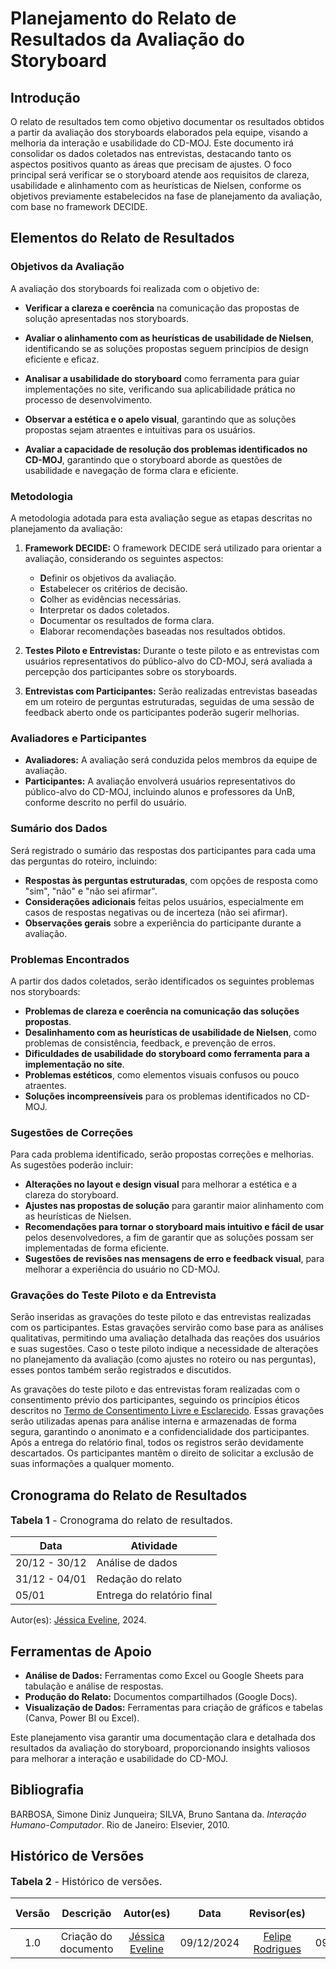 # **Planejamento do Relato de Resultados da Avaliação do Storyboard**

## **Introdução**  
O relato de resultados tem como objetivo documentar os resultados obtidos a partir da avaliação dos storyboards elaborados pela equipe, visando a melhoria da interação e usabilidade do CD-MOJ. Este documento irá consolidar os dados coletados nas entrevistas, destacando tanto os aspectos positivos quanto as áreas que precisam de ajustes. O foco principal será verificar se o storyboard atende aos requisitos de clareza, usabilidade e alinhamento com as heurísticas de Nielsen, conforme os objetivos previamente estabelecidos na fase de planejamento da avaliação, com base no framework DECIDE.

## **Elementos do Relato de Resultados**

### **Objetivos da Avaliação**
A avaliação dos storyboards foi realizada com o objetivo de:

- **Verificar a clareza e coerência** na comunicação das propostas de solução apresentadas nos storyboards.

- **Avaliar o alinhamento com as heurísticas de usabilidade de Nielsen**, identificando se as soluções propostas seguem princípios de design eficiente e eficaz.

- **Analisar a usabilidade do storyboard** como ferramenta para guiar implementações no site, verificando sua aplicabilidade prática no processo de desenvolvimento.

- **Observar a estética e o apelo visual**, garantindo que as soluções propostas sejam atraentes e intuitivas para os usuários.

- **Avaliar a capacidade de resolução dos problemas identificados no CD-MOJ**, garantindo que o storyboard aborde as questões de usabilidade e navegação de forma clara e eficiente.

### **Metodologia**
A metodologia adotada para esta avaliação segue as etapas descritas no planejamento da avaliação:
1. **Framework DECIDE:** O framework DECIDE será utilizado para orientar a avaliação, considerando os seguintes aspectos:
   - **D**efinir os objetivos da avaliação.
   - **E**stabelecer os critérios de decisão.
   - **C**olher as evidências necessárias.
   - **I**nterpretar os dados coletados.
   - **D**ocumentar os resultados de forma clara.
   - **E**laborar recomendações baseadas nos resultados obtidos.

2. **Testes Piloto e Entrevistas:** Durante o teste piloto e as entrevistas com usuários representativos do público-alvo do CD-MOJ, será avaliada a percepção dos participantes sobre os storyboards.
   
3. **Entrevistas com Participantes:** Serão realizadas entrevistas baseadas em um roteiro de perguntas estruturadas, seguidas de uma sessão de feedback aberto onde os participantes poderão sugerir melhorias.

### **Avaliadores e Participantes**
- **Avaliadores:** A avaliação será conduzida pelos membros da equipe de avaliação.
- **Participantes:** A avaliação envolverá usuários representativos do público-alvo do CD-MOJ, incluindo alunos e professores da UnB, conforme descrito no perfil do usuário.

### **Sumário dos Dados**
Será registrado o sumário das respostas dos participantes para cada uma das perguntas do roteiro, incluindo:
- **Respostas às perguntas estruturadas**, com opções de resposta como "sim", "não" e "não sei afirmar".
- **Considerações adicionais** feitas pelos usuários, especialmente em casos de respostas negativas ou de incerteza (não sei afirmar).
- **Observações gerais** sobre a experiência do participante durante a avaliação.

### **Problemas Encontrados**
A partir dos dados coletados, serão identificados os seguintes problemas nos storyboards:
- **Problemas de clareza e coerência na comunicação das soluções propostas**.
- **Desalinhamento com as heurísticas de usabilidade de Nielsen**, como problemas de consistência, feedback, e prevenção de erros.
- **Dificuldades de usabilidade do storyboard como ferramenta para a implementação no site**.
- **Problemas estéticos**, como elementos visuais confusos ou pouco atraentes.
- **Soluções incompreensíveis** para os problemas identificados no CD-MOJ.

### **Sugestões de Correções**
Para cada problema identificado, serão propostas correções e melhorias. As sugestões poderão incluir:
- **Alterações no layout e design visual** para melhorar a estética e a clareza do storyboard.
- **Ajustes nas propostas de solução** para garantir maior alinhamento com as heurísticas de Nielsen.
- **Recomendações para tornar o storyboard mais intuitivo e fácil de usar** pelos desenvolvedores, a fim de garantir que as soluções possam ser implementadas de forma eficiente.
- **Sugestões de revisões nas mensagens de erro e feedback visual**, para melhorar a experiência do usuário no CD-MOJ.

### **Gravações do Teste Piloto e da Entrevista**
Serão inseridas as gravações do teste piloto e das entrevistas realizadas com os participantes. Estas gravações servirão como base para as análises qualitativas, permitindo uma avaliação detalhada das reações dos usuários e suas sugestões. Caso o teste piloto indique a necessidade de alterações no planejamento da avaliação (como ajustes no roteiro ou nas perguntas), esses pontos também serão registrados e discutidos. 

As gravações do teste piloto e das entrevistas foram realizadas com o consentimento prévio dos participantes, seguindo os princípios éticos descritos no [Termo de Consentimento Livre e Esclarecido](https://interacao-humano-computador.github.io/2024.2-Grupo05/entregas/entrega_2/aspectos_eticos/#termo-de-consentimento-livre-e-esclarecido). Essas gravações serão utilizadas apenas para análise interna e armazenadas de forma segura, garantindo o anonimato e a confidencialidade dos participantes. Após a entrega do relatório final, todos os registros serão devidamente descartados. Os participantes mantêm o direito de solicitar a exclusão de suas informações a qualquer momento.


## **Cronograma do Relato de Resultados**

<font size="3"><p style="text-align: left">**Tabela 1** - Cronograma do relato de resultados.</p></font>

| **Data**      | **Atividade**                         |
|----------------|---------------------------------------|
| 20/12 - 30/12| Análise de dados|
| 31/12 - 04/01| Redação do relato|
| 05/01| Entrega do relatório final|

Autor(es): [Jéssica Eveline](https://github.com/xzxjesse), 2024.

## **Ferramentas de Apoio**
- **Análise de Dados:** Ferramentas como Excel ou Google Sheets para tabulação e análise de respostas.
- **Produção do Relato:** Documentos compartilhados (Google Docs).
- **Visualização de Dados:** Ferramentas para criação de gráficos e tabelas (Canva, Power BI ou Excel).

Este planejamento visa garantir uma documentação clara e detalhada dos resultados da avaliação do storyboard, proporcionando insights valiosos para melhorar a interação e usabilidade do CD-MOJ.

## Bibliografia

BARBOSA, Simone Diniz Junqueira; SILVA, Bruno Santana da. *Interação Humano-Computador*. Rio de Janeiro: Elsevier, 2010.  

## Histórico de Versões

<font size="3"><p style="text-align: left">**Tabela 2** - Histórico de versões.</p></font>

|Versão|Descrição|Autor(es)|Data|Revisor(es)|Data de revisão|
|:---:|:---:|:---:|:---:|:---:|:---:|
|1.0|Criação do documento|[Jéssica Eveline](https://github.com/xzxjesse)|09/12/2024|  [Felipe Rodrigues](https://github.com/felipeJRdev)     | 09/12/2024    |